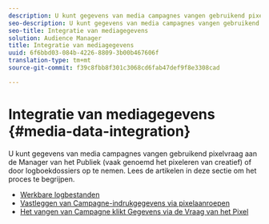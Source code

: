 ```yaml
---
description: U kunt gegevens van media campagnes vangen gebruikend pixelvraag aan de Manager van het Publiek (vaak genoemd het pixeleren van creatief) of door logboekdossiers op te nemen.
seo-description: U kunt gegevens van media campagnes vangen gebruikend pixelvraag aan de Manager van het Publiek (vaak genoemd het pixeleren van creatief) of door logboekdossiers op te nemen.
seo-title: Integratie van mediagegevens
solution: Audience Manager
title: Integratie van mediagegevens
uuid: 6f6bbd03-084b-4226-8809-3b00b467606f
translation-type: tm+mt
source-git-commit: f39c8fbb8f301c3068cd6fab47def9f8e3308cad

---
```



# Integratie van mediagegevens {#media-data-integration}

U kunt gegevens van media campagnes vangen gebruikend pixelvraag aan de Manager van het Publiek (vaak genoemd het pixeleren van creatief) of door logboekdossiers op te nemen. Lees de artikelen in deze sectie om het proces te begrijpen.

<!-- c_camp_data_int.xml -->

* [Werkbare logbestanden](/help/using/integration/media-data-integration/actionable-log-files.md)
* [Vastleggen van Campagne-indrukgegevens via pixelaanroepen](/help/using/integration/media-data-integration/impression-data-pixels.md)
* [Het vangen van Campagne klikt Gegevens via de Vraag van het Pixel](/help/using/integration/media-data-integration/click-data-pixels.md)